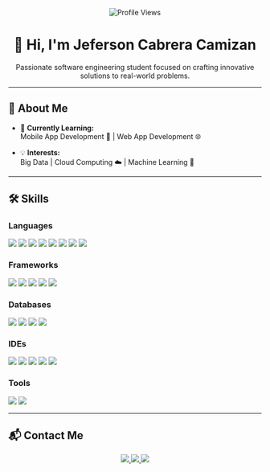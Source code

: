 <p align="center">
  <img src="https://komarev.com/ghpvc/?username=Jeferson11C" alt="Profile Views">
</p>

<h1 align="center">👋 Hi, I'm Jeferson Cabrera Camizan</h1>

<p align="center">
  Passionate software engineering student focused on crafting innovative solutions to real-world problems.
</p>

---

## 🌟 About Me

- 🚀 **Currently Learning:**  
  Mobile App Development 📱 | Web App Development 🌐  

- 💡 **Interests:**  
  Big Data | Cloud Computing ☁️ | Machine Learning 🤖

---

## 🛠️ Skills

### **Languages**
<p>
  <img src="https://img.shields.io/badge/HTML5-E34F26?style=flat&logo=html5&logoColor=white">
  <img src="https://img.shields.io/badge/CSS3-1572B6?style=flat&logo=css3&logoColor=white">
  <img src="https://img.shields.io/badge/JavaScript-F7DF1E?style=flat&logo=javascript&logoColor=black">
  <img src="https://img.shields.io/badge/TypeScript-007ACC?style=flat&logo=typescript&logoColor=white">
  <img src="https://img.shields.io/badge/Java-ED8B00?style=flat&logo=java&logoColor=white">
  <img src="https://img.shields.io/badge/Python-3776AB?style=flat&logo=python&logoColor=white">
  <img src="https://img.shields.io/badge/Dart-0175C2?style=flat&logo=dart&logoColor=white">
  <img src="https://img.shields.io/badge/Kotlin-0095D5?style=flat&logo=kotlin&logoColor=white">
</p>

### **Frameworks**
<p>
  <img src="https://img.shields.io/badge/Spring_Boot-6DB33F?style=flat&logo=springboot&logoColor=white">
  <img src="https://img.shields.io/badge/Angular-DD0031?style=flat&logo=angular&logoColor=white">
  <img src="https://img.shields.io/badge/React-61DAFB?style=flat&logo=react&logoColor=black">
  <img src="https://img.shields.io/badge/PrimeVue-4FC08D?style=flat&logo=vue.js&logoColor=white">
  <img src="https://img.shields.io/badge/Flutter-02569B?style=flat&logo=flutter&logoColor=white">
</p>

### **Databases**
<p>
  <img src="https://img.shields.io/badge/MySQL-00000F?style=flat&logo=mysql&logoColor=white">
  <img src="https://img.shields.io/badge/MongoDB-47A248?style=flat&logo=mongodb&logoColor=white">
  <img src="https://img.shields.io/badge/SQLite-003B57?style=flat&logo=sqlite&logoColor=white">
  <img src="https://img.shields.io/badge/MySQL_Workbench-00758F?style=flat&logo=mysql&logoColor=white">
</p>

### **IDEs**
<p>
  <img src="https://img.shields.io/badge/IntelliJ%20IDEA-000000?style=flat&logo=intellij-idea&logoColor=white">
  <img src="https://img.shields.io/badge/VS_Code-0078D4?style=flat&logo=visual-studio-code&logoColor=white">
  <img src="https://img.shields.io/badge/WebStorm-000000?style=flat&logo=webstorm&logoColor=white">
  <img src="https://img.shields.io/badge/Rider-000000?style=flat&logo=rider&logoColor=white">
  <img src="https://img.shields.io/badge/Android%20Studio-3DDC84?style=flat&logo=android-studio&logoColor=white">
</p>

### **Tools**
<p>
  <img src="https://img.shields.io/badge/Git-F05032?style=flat&logo=git&logoColor=white">
  <img src="https://img.shields.io/badge/Docker-2496ED?style=flat&logo=docker&logoColor=white">
</p>

---


## 📬 Contact Me

<p align="center">
  <a href="https://www.linkedin.com/in/jeferson-cabrera/" target="_blank">
    <img src="https://img.shields.io/badge/-LinkedIn-0077B5?style=flat&logo=linkedin&logoColor=white">
  </a>
  <a href="mailto:jcabreracamizan@gmail.com">
    <img src="https://img.shields.io/badge/-Gmail-D14836?style=flat&logo=gmail&logoColor=white">
  </a>
  <a href="https://wa.me/51986272222" target="_blank">
    <img src="https://img.shields.io/badge/-WhatsApp-25D366?style=flat&logo=whatsapp&logoColor=white">
  </a>
</p>

